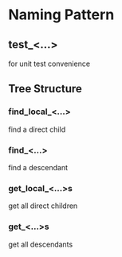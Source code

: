 # Naming Pattern
## test_<...>
for unit test convenience
## Tree Structure
### find_local_<...>
find a direct child
### find_<...>
find a descendant 
### get_local_<...>s
get all direct children
### get_<...>s
get all descendants
